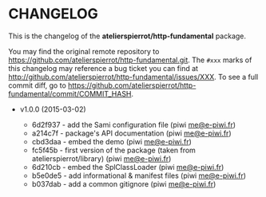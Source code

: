 # CHANGELOG

This is the changelog of the **atelierspierrot/http-fundamental** package.

You may find the original remote repository to <https://github.com/atelierspierrot/http-fundamental.git>.
The `#xxx` marks of this changelog may reference a bug ticket you can find at 
<http://github.com/atelierspierrot/http-fundamental/issues/XXX>. To see a full commit diff, 
go to <https://github.com/atelierspierrot/http-fundamental/commit/COMMIT_HASH>.

* v1.0.0 (2015-03-02)

    * 6d2f937 - add the Sami configuration file (piwi <me@e-piwi.fr>)
    * a214c7f - package's API documentation (piwi <me@e-piwi.fr>)
    * cbd3daa - embed the demo (piwi <me@e-piwi.fr>)
    * fc5f45b - first version of the package (taken from atelierspierrot/library) (piwi <me@e-piwi.fr>)
    * 6d210cb - embed the SplClassLoader (piwi <me@e-piwi.fr>)
    * b5e0de5 - add informational & manifest files (piwi <me@e-piwi.fr>)
    * b037dab - add a common gitignore (piwi <me@e-piwi.fr>)
    
